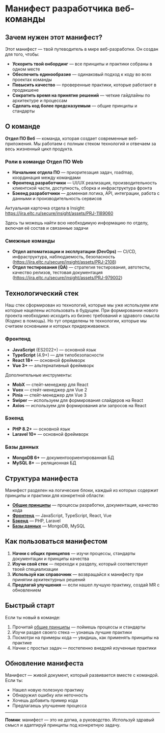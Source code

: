 # Манифест разработчика веб-команды

## Зачем нужен этот манифест?

Этот манифест — твой путеводитель в мире веб-разработки. Он создан для того, чтобы:

- **Ускорить твой онбординг** — все принципы и практики собраны в одном месте
- **Обеспечить единообразие** — одинаковый подход к коду во всех проектах команды
- **Повысить качество** — проверенные практики, которые работают в продакшене
- **Сократить время на принятие решений** — четкие гайдлайны по архитектуре и процессам
- **Сделать код более предсказуемым** — общие принципы и стандарты

## О команде

**Отдел ПО Веб** — команда, которая создает современные веб-приложения. Мы работаем с полным стеком технологий и отвечаем за весь жизненный цикл продукта.

### Роли в команде Отдел ПО Web

- **Начальник отдела ПО**  — приоритезация задач, roadmap, координация между командами
- **Фронтенд разработчики** — UI/UX реализация, производительность клиентской части, доступность, сборка и инфраструктура фронта
- **Бэкенд разработчики** — доменная логика, API, интеграции, работа с данными и производительность сервисов

Актуальная карточка отдела в Insight: https://jira.eltc.ru/secure/insight/assets/PRJ-1189060

Здесь ты можешь найти всю необходимую информацию по отделу, включая её состав и связанные задачи

### Смежные команды

- **Отдел автоматизации и эксплуатации (DevOps)** — CI/CD, инфраструктура, наблюдаемость, безопасность (https://jira.eltc.ru/secure/insight/assets/PRJ-2108)
- **Отдел тестирования (QA)** — стратегия тестирования, автотесты, качество релизов, тестовая документация (https://jira.eltc.ru/secure/insight/assets/PRJ-979002)

## Технологический стек
Наш стек сформирован из технологий, которые мы уже используем или которые нацелены использовать в будущем. При формировании нового проекта необходимо исходить из бизнес требований и здравого смысла (Кодекс в помощь). Но тут определены те технологии, которые мы считаем основными и которых придерживаемся.

### Фронтенд
- **JavaScript** (ES2022+) — основной язык
- **TypeScript** (4.9+) — для типобезопасности
- **React 18+** — основной фреймворк
- **Vue 3+** — альтернативный фреймворк

Дополнительные инструменты:
- **MobX** — стейт-менеджер для React
- **Vuex** — стейт-менеджер для Vue 2
- **Pinia** — стейт-менеджер для Vue 3
- **Swiper** — используем для формирования слайдеров на React
- **Axios** — используем для формирования апи запросов на React


### Бэкенд
- **PHP 8.2+** — основной язык
- **Laravel 10+** — основной фреймворк

### Базы данных
- **MongoDB 6+** — документоориентированная БД
- **MySQL 8+** — реляционная БД

## Структура манифеста

Манифест разделен на логические блоки, каждый из которых содержит принципы и практики для конкретной области:

- **[Общие принципы](general/README.md)** — процессы разработки, документация, качество кода
- **[Фронтенд](frontend/README.md)** — JavaScript, TypeScript, React, Vue
- **[Бэкенд](backend/README.md)** — PHP, Laravel
- **[Базы данных](database/README.md)** — MongoDB, MySQL

## Как пользоваться манифестом

1. **Начни с общих принципов** — изучи процессы, стандарты документации и принципы качества
2. **Изучи свой стек** — переходи к разделу, который соответствует твоей специализации
3. **Используй как справочник** — возвращайся к манифесту при принятии архитектурных решений
4. **Предлагай улучшения** — если нашел лучшую практику, создай MR с обновлением

## Быстрый старт

Если ты новый в команде:

1. Прочитай [общие принципы](general/README.md) — поймешь процессы и стандарты
2. Изучи раздел своего стека — узнаешь лучшие практики
3. Посмотри на примеры кода — увидишь, как применять принципы на практике
4. Начни с простых задач — постепенно внедряй изученные практики

## Обновление манифеста

Манифест — живой документ, который развивается вместе с командой. Если ты:

- Нашел новую полезную практику
- Обнаружил ошибку или неточность
- Хочешь добавить пример кода
- Предлагаешь улучшение процесса

---

**Помни**: манифест — это не догма, а руководство. Используй здравый смысл и адаптируй принципы под конкретную задачу.



